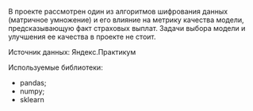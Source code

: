 В проекте рассмотрен один из алгоритмов шифрования данных (матричное умножение) и его влияние на метрику качества модели, предсказывающую факт страховых выплат.
Задачи выбора модели и улучшения ее качества в проекте не стоит.

Источник данных: Яндекс.Практикум

Используемые библиотеки:
- pandas;
- numpy;
- sklearn
